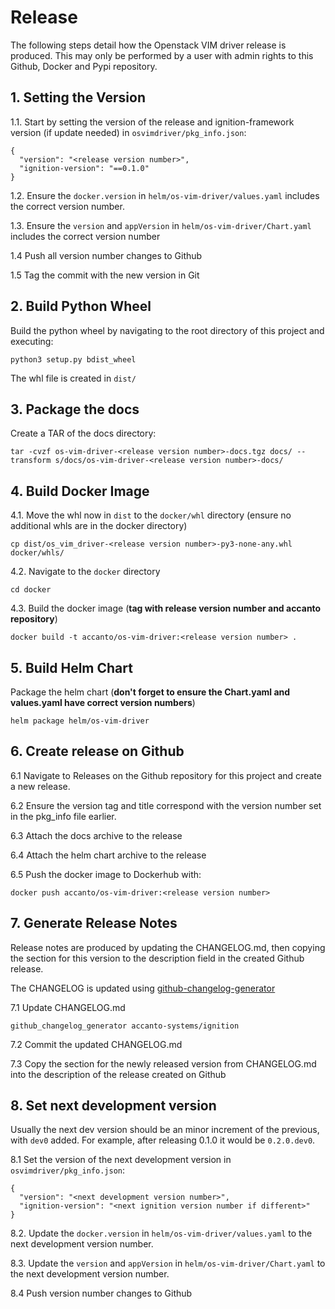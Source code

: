 # Release

The following steps detail how the Openstack VIM driver release is produced. This may only be performed by a user with admin rights to this Github, Docker and Pypi repository.

## 1. Setting the Version

1.1. Start by setting the version of the release and ignition-framework version (if update needed) in `osvimdriver/pkg_info.json`:

```
{
  "version": "<release version number>",
  "ignition-version": "==0.1.0"
}
```

1.2. Ensure the `docker.version` in `helm/os-vim-driver/values.yaml` includes the correct version number.

1.3. Ensure the `version` and `appVersion` in `helm/os-vim-driver/Chart.yaml` includes the correct version number

1.4 Push all version number changes to Github

1.5 Tag the commit with the new version in Git

## 2. Build Python Wheel

Build the python wheel by navigating to the root directory of this project and executing:

```
python3 setup.py bdist_wheel
```

The whl file is created in `dist/`

## 3. Package the docs

Create a TAR of the docs directory:

```
tar -cvzf os-vim-driver-<release version number>-docs.tgz docs/ --transform s/docs/os-vim-driver-<release version number>-docs/
```

## 4. Build Docker Image

4.1. Move the whl now in `dist` to the `docker/whl` directory (ensure no additional whls are in the docker directory)

```
cp dist/os_vim_driver-<release version number>-py3-none-any.whl docker/whls/
```

4.2. Navigate to the `docker` directory

```
cd docker
```

4.3. Build the docker image (**tag with release version number and accanto repository**)

```
docker build -t accanto/os-vim-driver:<release version number> .
```

## 5. Build Helm Chart

Package the helm chart (**don't forget to ensure the Chart.yaml and values.yaml have correct version numbers**)

```
helm package helm/os-vim-driver
```

## 6. Create release on Github

6.1 Navigate to Releases on the Github repository for this project and create a new release.

6.2 Ensure the version tag and title correspond with the version number set in the pkg_info file earlier.

6.3 Attach the docs archive to the release

6.4 Attach the helm chart archive to the release

6.5 Push the docker image to Dockerhub with:

```
docker push accanto/os-vim-driver:<release version number>
```

## 7. Generate Release Notes

Release notes are produced by updating the CHANGELOG.md, then copying the section for this version to the description field in the created Github release.

The CHANGELOG is updated using [github-changelog-generator](https://github.com/github-changelog-generator/github-changelog-generator#why-should-i-care)

7.1 Update CHANGELOG.md

```
github_changelog_generator accanto-systems/ignition
```

7.2 Commit the updated CHANGELOG.md

7.3 Copy the section for the newly released version from CHANGELOG.md into the description of the release created on Github

## 8. Set next development version

Usually the next dev version should be an minor increment of the previous, with `dev0` added. For example, after releasing 0.1.0 it would be `0.2.0.dev0`.

8.1 Set the version of the next development version in `osvimdriver/pkg_info.json`:

```
{
  "version": "<next development version number>",
  "ignition-version": "<next ignition version number if different>"
}
```

8.2. Update the `docker.version` in `helm/os-vim-driver/values.yaml` to the next development version number.

8.3. Update the `version` and `appVersion` in `helm/os-vim-driver/Chart.yaml` to the next development version number.

8.4 Push version number changes to Github
